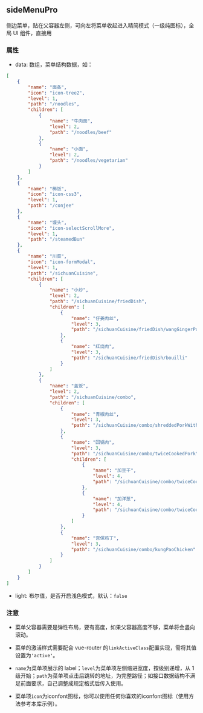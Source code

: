 ## sideMenuPro

侧边菜单，贴在父容器左侧，可向左将菜单收起进入精简模式（一级纯图标），全局 UI 组件，直接用

### 属性

- data: 数组，菜单结构数据，如：

```json
[
	{
		"name": "面条",
		"icon": "icon-tree2",
		"level": 1,
		"path": "/noodles",
		"children": [
			{
				"name": "牛肉面",
				"level": 2,
				"path": "/noodles/beef"
			},
			{
				"name": "小面",
				"level": 2,
				"path": "/noodles/vegetarian"
			}
		]
	},
	{
		"name": "稀饭",
		"icon": "icon-css3",
		"level": 1,
		"path": "/conjee"
	},
	{
		"name": "馒头",
		"icon": "icon-selectScrollMore",
		"level": 1,
		"path": "/steamedBun"
	},
	{
		"name": "川菜",
		"icon": "icon-formModal",
		"level": 1,
		"path": "/sichuanCuisine",
		"children": [
			{
				"name": "小炒",
				"level": 2,
				"path": "/sichuanCuisine/friedDish",
				"children": [
					{
						"name": "仔姜肉丝",
						"level": 3,
						"path": "/sichuanCuisine/friedDish/wangGingerPork"
					},
					{
						"name": "红烧肉",
						"level": 3,
						"path": "/sichuanCuisine/friedDish/bouilli"
					}
				]
			},
			{
				"name": "盖饭",
				"level": 2,
				"path": "/sichuanCuisine/combo",
				"children": [
					{
						"name": "青椒肉丝",
						"level": 3,
						"path": "/sichuanCuisine/combo/shreddedPorkWithGreenPepper"
					},
					{
						"name": "回锅肉",
						"level": 3,
						"path": "/sichuanCuisine/combo/twiceCookedPork",
						"children": [
							{
								"name": "加豆干",
								"level": 4,
								"path": "/sichuanCuisine/combo/twiceCookedPork/sideMenuPro"
							},
							{
								"name": "加洋葱",
								"level": 4,
								"path": "/sichuanCuisine/combo/twiceCookedPork/onion"
							}
						]
					},
					{
						"name": "宫保鸡丁",
						"level": 3,
						"path": "/sichuanCuisine/combo/kungPaoChicken"
					}
				]
			}
		]
	}
]
```

- light: 布尔值，是否开启浅色模式，默认：`false`

### 注意

- 菜单父容器需要是弹性布局，要有高度，如果父容器高度不够，菜单将会竖向滚动。

- 菜单的激活样式需要配合 vue-router 的`linkActiveClass`配置实现，需将其值设置为`'active'`。

- `name`为菜单项展示的 label；`level`为菜单项左侧缩进宽度，按级别递增，从 1 级开始；`path`为菜单项点击后跳转的地址，为完整路径；如接口数据结构不满足前面要求，自己调整成规定格式后传入使用。

- 菜单项`icon`为iconfont图标，你可以使用任何你喜欢的iconfont图标（使用方法参考本库示例）。
